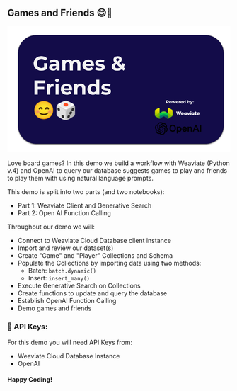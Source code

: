 ## Games and Friends 😊🎲

![Games and Friends Welcome](assets/games_and_friends_welcome.png)


Love board games? In this demo we build a workflow with Weaviate (Python v.4) and OpenAI to query our database suggests games to play and friends to play them with using natural language prompts.

This demo is split into two parts (and two notebooks):

-  Part 1: Weaviate Client and Generative Search
-  Part 2: Open AI Function Calling

Throughout our demo we will:
- Connect to Weaviate Cloud Database client instance
- Import and review our dataset(s)
- Create "Game" and "Player" Collections and Schema
- Populate the Collections by importing data using two methods:
  - Batch: `batch.dynamic()` 
  - Insert:  `insert_many()`
- Execute Generative Search on Collections
- Create functions to update and query the database
- Establish OpenAI Function Calling
- Demo games and friends

### 🔑 API Keys:
For this demo you will need API Keys from:
- Weaviate Cloud Database Instance
- OpenAI

#### Happy Coding!

